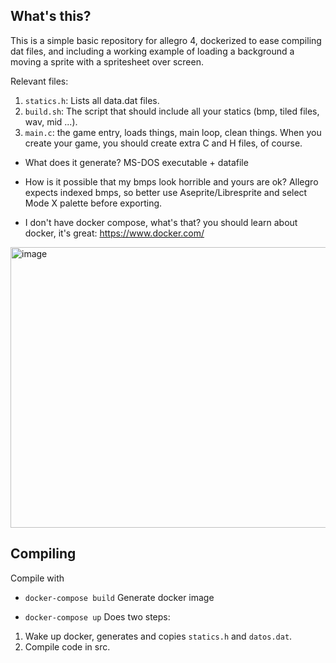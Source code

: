 ## What's this?
This is a simple basic repository for allegro 4, dockerized to ease compiling dat files, and including a working example of loading a background a moving a sprite with a spritesheet over screen. 

Relevant files:

1. `statics.h`: Lists all data.dat files.
2. `build.sh`: The script that should include all your statics (bmp, tiled files, wav, mid ...).
3. `main.c`: the game entry, loads things, main loop, clean things. When you create your game, you should create extra C and H files, of course.

* What does it generate? MS-DOS executable + datafile

* How is it possible that my bmps look horrible and yours are ok? Allegro expects indexed bmps, so better use Aseprite/Libresprite and select Mode X palette before exporting.
* I don't have docker compose, what's that? you should learn about docker, it's great: https://www.docker.com/

<img width="603" height="449" alt="image" src="https://github.com/user-attachments/assets/76532012-73a1-492c-b446-9c82a0b5b442" />

## Compiling

Compile with
* `docker-compose build`
Generate docker image

* `docker-compose up`
Does two steps:
1. Wake up docker, generates and copies `statics.h` and `datos.dat`.
2. Compile code in src.

